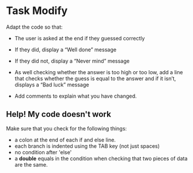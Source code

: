 # Task Modify

Adapt the code so that:
- The user is asked at the end if they guessed correctly
- If they did, display a “Well done” message
- If they did not, display a “Never mind” message
- As well checking whether the answer is too high or too low, add a line that checks whether the guess is equal to the answer and if it isn’t, displays a “Bad luck” message


- Add comments to explain what you have changed.

## Help! My code doesn't work
Make sure that you check for the following things:

- a colon at the end of each if and else line.
- each branch is indented using the TAB key (not just spaces)
- no condition after 'else'
- a **double** equals in the condition when checking that two pieces of data are the same.